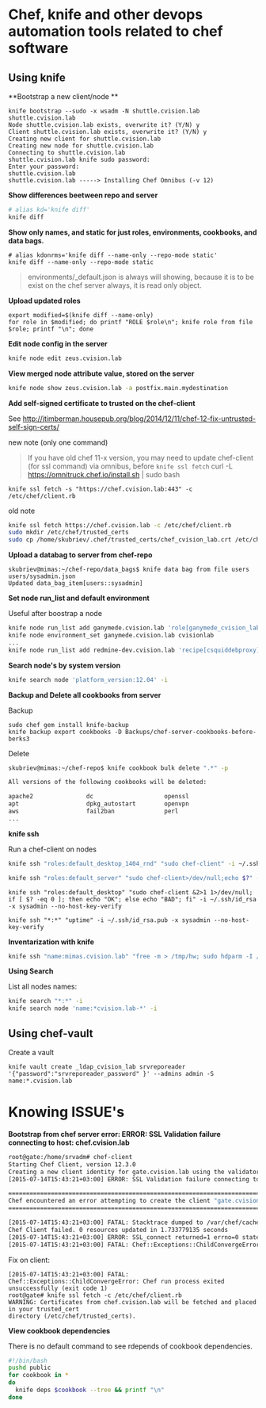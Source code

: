 # Chef, knife and other devops automation tools related to chef software

## Using knife

**Bootstrap a new client/node **

```
knife bootstrap --sudo -x wsadm -N shuttle.cvision.lab shuttle.cvision.lab
Node shuttle.cvision.lab exists, overwrite it? (Y/N) y
Client shuttle.cvision.lab exists, overwrite it? (Y/N) y
Creating new client for shuttle.cvision.lab
Creating new node for shuttle.cvision.lab
Connecting to shuttle.cvision.lab
shuttle.cvision.lab knife sudo password: 
Enter your password: 
shuttle.cvision.lab 
shuttle.cvision.lab -----> Installing Chef Omnibus (-v 12)
```

**Show differences beetween repo and server**

```bash
# alias kd='knife diff'
knife diff
```

**Show only names, and static for just roles, environments, cookbooks, and data bags.**

```
# alias kdonrms='knife diff --name-only --repo-mode static'
knife diff --name-only --repo-mode static
```
> environments/_default.json is always will showing, because it is to be exist on the chef server always, it is read only object.

**Upload updated roles**

```
export modified=$(knife diff --name-only)
for role in $modified; do printf "ROLE $role\n"; knife role from file $role; printf "\n"; done
```

**Edit node config in the server**

```bash
knife node edit zeus.cvision.lab
```

**View merged node attribute value, stored on the server**

```bash
knife node show zeus.cvision.lab -a postfix.main.mydestination
```

**Add self-signed certificate to trusted on the chef-client**

See http://jtimberman.housepub.org/blog/2014/12/11/chef-12-fix-untrusted-self-sign-certs/

new note (only one command)

> If you have old chef 11-x version, you may need to update chef-client (for ssl command) via omnibus, before `knife ssl fetch`
> curl -L https://omnitruck.chef.io/install.sh | sudo bash

```
knife ssl fetch -s "https://chef.cvision.lab:443" -c /etc/chef/client.rb
```

old note

```bash
knife ssl fetch https://chef.cvision.lab -c /etc/chef/client.rb
sudo mkdir /etc/chef/trusted_certs
sudo cp /home/skubriev/.chef/trusted_certs/chef_cvision_lab.crt /etc/chef/trusted_certs/
```


**Upload a databag to server from chef-repo**

```
skubriev@mimas:~/chef-repo/data_bags$ knife data bag from file users users/sysadmin.json 
Updated data_bag_item[users::sysadmin]
```

**Set node run_list and default environment** 

Useful after boostrap a node

```bash
knife node run_list add ganymede.cvision.lab 'role[ganymede_cvision_lab]'
knife node environment_set ganymede.cvision.lab cvisionlab
...
knife node run_list add redmine-dev.cvision.lab 'recipe[csquiddebproxy],recipe[apt],recipe[initialubuntu],recipe[ntp::ntpdate],credmine'
```

**Search node's by system version**

```bash
knife search node 'platform_version:12.04' -i
```

**Backup and Delete all cookbooks from server**

Backup

```
sudo chef gem install knife-backup
knife backup export cookbooks -D Backups/chef-server-cookbooks-before-berks3
```

Delete

```bash
skubriev@mimas:~/chef-repo$ knife cookbook bulk delete ".*" -p

All versions of the following cookbooks will be deleted:

apache2               dc                    openssl
apt                   dpkg_autostart        openvpn
aws                   fail2ban              perl
...
```

**knife ssh**

Run a chef-client on nodes


```bash
knife ssh "roles:default_desktop_1404_rnd" "sudo chef-client" -i ~/.ssh/id_rsa -x sysadmin --no-host-key-verify
```

```bash
knife ssh "roles:default_server" "sudo chef-client>/dev/null;echo $?" -i ~/.ssh/id_rsa -x sysadmin --no-host-key-verify
```

```
knife ssh "roles:default_desktop" "sudo chef-client &2>1 1>/dev/null; if [ $? -eq 0 ]; then echo "OK"; else echo "BAD"; fi" -i ~/.ssh/id_rsa -x sysadmin --no-host-key-verify
```

```
knife ssh "*:*" "uptime" -i ~/.ssh/id_rsa.pub -x sysadmin --no-host-key-verify
```

**Inventarization with knife**

```bash
knife ssh "name:mimas.cvision.lab" "free -m > /tmp/hw; sudo hdparm -I /dev/sd[abcd] >> /tmp/hw; cat /proc/cpuinfo | grep -e 'model name' -e 'cpu cores' >> /tmp/hw" -i ~/.ssh/id_rsa -x sysadmin --no-host-key-verify
```

**Using Search**

List all nodes names:

```bash
knife search "*:*" -i
knife search node 'name:*cvision.lab-*' -i
```
## Using chef-vault

Create a vault

```
knife vault create _ldap_cvision_lab srvreporeader '{"password":"srvreporeader_password" }' --admins admin -S name:*.cvision.lab
```

# Knowing ISSUE's

**Bootstrap from chef server error: ERROR: SSL Validation failure connecting to host: chef.cvision.lab**

```bash
root@gate:/home/srvadm# chef-client 
Starting Chef Client, version 12.3.0
Creating a new client identity for gate.cvision.lab using the validator key.
[2015-07-14T15:43:21+03:00] ERROR: SSL Validation failure connecting to host: chef.cvision.lab - SSL_connect returned=1 errno=0 state=SSLv3 read server certificate B: certificate verify failed

================================================================================
Chef encountered an error attempting to create the client "gate.cvision.lab"
================================================================================

[2015-07-14T15:43:21+03:00] FATAL: Stacktrace dumped to /var/chef/cache/chef-stacktrace.out
Chef Client failed. 0 resources updated in 1.733779135 seconds
[2015-07-14T15:43:21+03:00] ERROR: SSL_connect returned=1 errno=0 state=SSLv3 read server certificate B: certificate verify failed
[2015-07-14T15:43:21+03:00] FATAL: Chef::Exceptions::ChildConvergeError: Chef run process exited unsuccessfully (exit code 1)
```

Fix on client:

```
[2015-07-14T15:43:21+03:00] FATAL: Chef::Exceptions::ChildConvergeError: Chef run process exited unsuccessfully (exit code 1)
root@gate# knife ssl fetch -c /etc/chef/client.rb
WARNING: Certificates from chef.cvision.lab will be fetched and placed in your trusted_cert
directory (/etc/chef/trusted_certs).
```

**View cookbook dependencies**

There is no default command to see rdepends of cookbook dependencies.

```bash
#!/bin/bash
pushd public
for cookbook in *
do
  knife deps $cookbook --tree && printf "\n"
done
```


